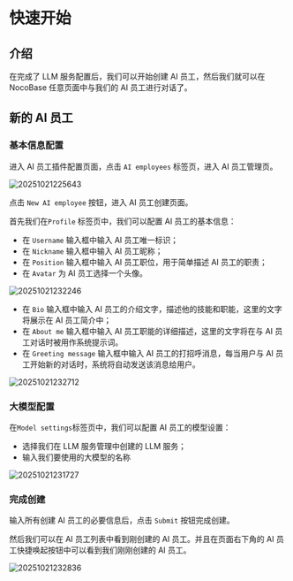 # 快速开始

## 介绍
在完成了 LLM 服务配置后，我们可以开始创建 AI 员工，然后我们就可以在 NocoBase 任意页面中与我们的 AI 员工进行对话了。

## 新的 AI 员工

### 基本信息配置

进入 AI 员工插件配置页面，点击 `AI employees` 标签页，进入 AI 员工管理页。

![20251021225643](https://static-docs.nocobase.com/20251021225643.png)

点击 `New AI employee` 按钮，进入 AI 员工创建页面。

首先我们在`Profile` 标签页中，我们可以配置 AI 员工的基本信息：

- 在 `Username` 输入框中输入 AI 员工唯一标识；
- 在 `Nickname` 输入框中输入 AI 员工昵称；
- 在 `Position` 输入框中输入 AI 员工职位，用于简单描述 AI 员工的职责；
- 在 `Avatar` 为 AI 员工选择一个头像。

![20251021232246](https://static-docs.nocobase.com/20251021232246.png)

- 在 `Bio` 输入框中输入 AI 员工的介绍文字，描述他的技能和职能，这里的文字将展示在 AI 员工简介中；
- 在 `About me` 输入框中输入 AI 员工职能的详细描述，这里的文字将在与 AI 员工对话时被用作系统提示词。
- 在 `Greeting message` 输入框中输入 AI 员工的打招呼消息，每当用户与 AI 员工开始新的对话时，系统将自动发送该消息给用户。
  
![20251021232712](https://static-docs.nocobase.com/20251021232712.png)

### 大模型配置

在`Model settings`标签页中，我们可以配置 AI 员工的模型设置：

- 选择我们在 LLM 服务管理中创建的 LLM 服务；
- 输入我们要使用的大模型的名称

![20251021231727](https://static-docs.nocobase.com/20251021231727.png)

### 完成创建

输入所有创建 AI 员工的必要信息后，点击 `Submit` 按钮完成创建。

然后我们可以在 AI 员工列表中看到刚创建的 AI 员工。并且在页面右下角的 AI 员工快捷唤起按钮中可以看到我们刚刚创建的 AI 员工。

![20251021232836](https://static-docs.nocobase.com/20251021232836.png)

